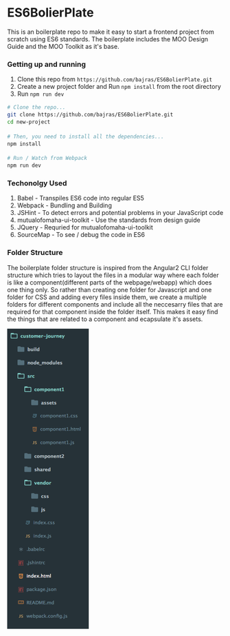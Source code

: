 # ES6BolierPlate

This is an boilerplate repo to make it easy to start a frontend project from scratch using ES6 standards. The boilerplate includes the MOO Design Guide and the MOO Toolkit as it's base. 

### Getting up and running

1. Clone this repo from `https://github.com/bajras/ES6BolierPlate.git`
2. Create a new project folder and Run `npm install` from the root directory
3. Run `npm run dev`

```bash
# Clone the repo...
git clone https://github.com/bajras/ES6BolierPlate.git
cd new-project

# Then, you need to install all the dependencies...
npm install

# Run / Watch from Webpack
npm run dev
```

### Techonolgy Used

1. Babel - Transpiles ES6 code into regular ES5 
2. Webpack - Bundling and Building
3. JSHint -  To detect errors and potential problems in your JavaScript code 
4. mutualofomaha-ui-toolkit - Use the standards from design guide
5. JQuery - Requried for mutualofomaha-ui-toolkit
6. SourceMap - To see / debug the code in ES6

### Folder Structure

The boilerplate folder structure is inspired from the Angular2 CLI folder structure which tries to layout the files in a modular way where each folder is like a component(different parts of the webpage/webapp) which does one thing only. So rather than creating one folder for Javascript and one folder for CSS and adding every files inside them, we create a multiple folders for different components and include all the neccesarry files that are required for that component inside the folder itself. This makes it easy find the things that are related to a component and ecapsulate it's assets.

![Alt text](src/shared/folder.png)
